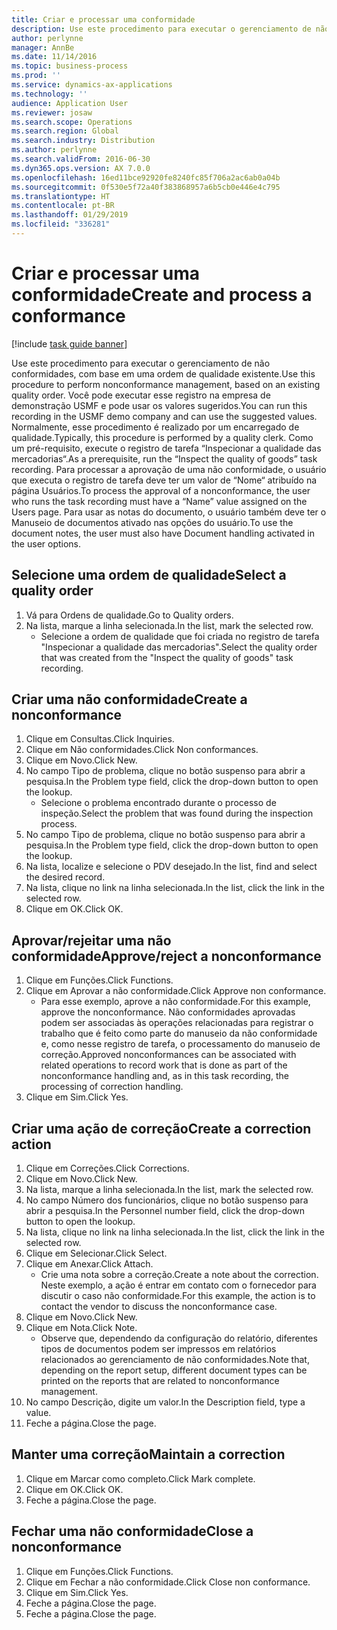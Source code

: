 ```yaml
---
title: Criar e processar uma conformidade
description: Use este procedimento para executar o gerenciamento de não conformidades, com base em uma ordem de qualidade existente.
author: perlynne
manager: AnnBe
ms.date: 11/14/2016
ms.topic: business-process
ms.prod: ''
ms.service: dynamics-ax-applications
ms.technology: ''
audience: Application User
ms.reviewer: josaw
ms.search.scope: Operations
ms.search.region: Global
ms.search.industry: Distribution
ms.author: perlynne
ms.search.validFrom: 2016-06-30
ms.dyn365.ops.version: AX 7.0.0
ms.openlocfilehash: 16ed11bce92920fe8240fc85f706a2ac6ab0a04b
ms.sourcegitcommit: 0f530e5f72a40f383868957a6b5cb0e446e4c795
ms.translationtype: HT
ms.contentlocale: pt-BR
ms.lasthandoff: 01/29/2019
ms.locfileid: "336281"
---
```

# <a name="create-and-process-a-conformance"></a><span data-ttu-id="f8643-103">Criar e processar uma conformidade</span><span class="sxs-lookup"><span data-stu-id="f8643-103">Create and process a conformance</span></span>

[!include [task guide banner](../../includes/task-guide-banner.md)]

<span data-ttu-id="f8643-104">Use este procedimento para executar o gerenciamento de não conformidades, com base em uma ordem de qualidade existente.</span><span class="sxs-lookup"><span data-stu-id="f8643-104">Use this procedure to perform nonconformance management, based on an existing quality order.</span></span> <span data-ttu-id="f8643-105">Você pode executar esse registro na empresa de demonstração USMF e pode usar os valores sugeridos.</span><span class="sxs-lookup"><span data-stu-id="f8643-105">You can run this recording in the USMF demo company and can use the suggested values.</span></span> <span data-ttu-id="f8643-106">Normalmente, esse procedimento é realizado por um encarregado de qualidade.</span><span class="sxs-lookup"><span data-stu-id="f8643-106">Typically, this procedure is performed by a quality clerk.</span></span>  <span data-ttu-id="f8643-107">Como um pré-requisito, execute o registro de tarefa “Inspecionar a qualidade das mercadorias“.</span><span class="sxs-lookup"><span data-stu-id="f8643-107">As a prerequisite, run the “Inspect the quality of goods” task recording.</span></span> <span data-ttu-id="f8643-108">Para processar a aprovação de uma não conformidade, o usuário que executa o registro de tarefa deve ter um valor de “Nome“ atribuído na página Usuários.</span><span class="sxs-lookup"><span data-stu-id="f8643-108">To process the approval of a nonconformance, the user who runs the task recording must have a “Name” value assigned on the Users page.</span></span> <span data-ttu-id="f8643-109">Para usar as notas do documento, o usuário também deve ter o Manuseio de documentos ativado nas opções do usuário.</span><span class="sxs-lookup"><span data-stu-id="f8643-109">To use the document notes, the user must also have Document handling activated in the user options.</span></span>


## <a name="select-a-quality-order"></a><span data-ttu-id="f8643-110">Selecione uma ordem de qualidade</span><span class="sxs-lookup"><span data-stu-id="f8643-110">Select a quality order</span></span>
1. <span data-ttu-id="f8643-111">Vá para Ordens de qualidade.</span><span class="sxs-lookup"><span data-stu-id="f8643-111">Go to Quality orders.</span></span>
2. <span data-ttu-id="f8643-112">Na lista, marque a linha selecionada.</span><span class="sxs-lookup"><span data-stu-id="f8643-112">In the list, mark the selected row.</span></span>
    * <span data-ttu-id="f8643-113">Selecione a ordem de qualidade que foi criada no registro de tarefa "Inspecionar a qualidade das mercadorias".</span><span class="sxs-lookup"><span data-stu-id="f8643-113">Select the quality order that was created from the "Inspect the quality of goods" task recording.</span></span>  

## <a name="create-a-nonconformance"></a><span data-ttu-id="f8643-114">Criar uma não conformidade</span><span class="sxs-lookup"><span data-stu-id="f8643-114">Create a nonconformance</span></span>
1. <span data-ttu-id="f8643-115">Clique em Consultas.</span><span class="sxs-lookup"><span data-stu-id="f8643-115">Click Inquiries.</span></span>
2. <span data-ttu-id="f8643-116">Clique em Não conformidades.</span><span class="sxs-lookup"><span data-stu-id="f8643-116">Click Non conformances.</span></span>
3. <span data-ttu-id="f8643-117">Clique em Novo.</span><span class="sxs-lookup"><span data-stu-id="f8643-117">Click New.</span></span>
4. <span data-ttu-id="f8643-118">No campo Tipo de problema, clique no botão suspenso para abrir a pesquisa.</span><span class="sxs-lookup"><span data-stu-id="f8643-118">In the Problem type field, click the drop-down button to open the lookup.</span></span>
    * <span data-ttu-id="f8643-119">Selecione o problema encontrado durante o processo de inspeção.</span><span class="sxs-lookup"><span data-stu-id="f8643-119">Select the problem that was found during the inspection process.</span></span>  
5. <span data-ttu-id="f8643-120">No campo Tipo de problema, clique no botão suspenso para abrir a pesquisa.</span><span class="sxs-lookup"><span data-stu-id="f8643-120">In the Problem type field, click the drop-down button to open the lookup.</span></span>
6. <span data-ttu-id="f8643-121">Na lista, localize e selecione o PDV desejado.</span><span class="sxs-lookup"><span data-stu-id="f8643-121">In the list, find and select the desired record.</span></span>
7. <span data-ttu-id="f8643-122">Na lista, clique no link na linha selecionada.</span><span class="sxs-lookup"><span data-stu-id="f8643-122">In the list, click the link in the selected row.</span></span>
8. <span data-ttu-id="f8643-123">Clique em OK.</span><span class="sxs-lookup"><span data-stu-id="f8643-123">Click OK.</span></span>

## <a name="approvereject-a-nonconformance"></a><span data-ttu-id="f8643-124">Aprovar/rejeitar uma não conformidade</span><span class="sxs-lookup"><span data-stu-id="f8643-124">Approve/reject a nonconformance</span></span>
1. <span data-ttu-id="f8643-125">Clique em Funções.</span><span class="sxs-lookup"><span data-stu-id="f8643-125">Click Functions.</span></span>
2. <span data-ttu-id="f8643-126">Clique em Aprovar a não conformidade.</span><span class="sxs-lookup"><span data-stu-id="f8643-126">Click Approve non conformance.</span></span>
    * <span data-ttu-id="f8643-127">Para esse exemplo, aprove a não conformidade.</span><span class="sxs-lookup"><span data-stu-id="f8643-127">For this example, approve the nonconformance.</span></span> <span data-ttu-id="f8643-128">Não conformidades aprovadas podem ser associadas às operações relacionadas para registrar o trabalho que é feito como parte do manuseio da não conformidade e, como nesse registro de tarefa, o processamento do manuseio de correção.</span><span class="sxs-lookup"><span data-stu-id="f8643-128">Approved nonconformances can be associated with related operations to record work that is done as part of the nonconformance handling and, as in this task recording, the processing of correction handling.</span></span>  
3. <span data-ttu-id="f8643-129">Clique em Sim.</span><span class="sxs-lookup"><span data-stu-id="f8643-129">Click Yes.</span></span>

## <a name="create-a-correction-action"></a><span data-ttu-id="f8643-130">Criar uma ação de correção</span><span class="sxs-lookup"><span data-stu-id="f8643-130">Create a correction action</span></span>
1. <span data-ttu-id="f8643-131">Clique em Correções.</span><span class="sxs-lookup"><span data-stu-id="f8643-131">Click Corrections.</span></span>
2. <span data-ttu-id="f8643-132">Clique em Novo.</span><span class="sxs-lookup"><span data-stu-id="f8643-132">Click New.</span></span>
3. <span data-ttu-id="f8643-133">Na lista, marque a linha selecionada.</span><span class="sxs-lookup"><span data-stu-id="f8643-133">In the list, mark the selected row.</span></span>
4. <span data-ttu-id="f8643-134">No campo Número dos funcionários, clique no botão suspenso para abrir a pesquisa.</span><span class="sxs-lookup"><span data-stu-id="f8643-134">In the Personnel number field, click the drop-down button to open the lookup.</span></span>
5. <span data-ttu-id="f8643-135">Na lista, clique no link na linha selecionada.</span><span class="sxs-lookup"><span data-stu-id="f8643-135">In the list, click the link in the selected row.</span></span>
6. <span data-ttu-id="f8643-136">Clique em Selecionar.</span><span class="sxs-lookup"><span data-stu-id="f8643-136">Click Select.</span></span>
7. <span data-ttu-id="f8643-137">Clique em Anexar.</span><span class="sxs-lookup"><span data-stu-id="f8643-137">Click Attach.</span></span>
    * <span data-ttu-id="f8643-138">Crie uma nota sobre a correção.</span><span class="sxs-lookup"><span data-stu-id="f8643-138">Create a note about the correction.</span></span> <span data-ttu-id="f8643-139">Neste exemplo, a ação é entrar em contato com o fornecedor para discutir o caso não conformidade.</span><span class="sxs-lookup"><span data-stu-id="f8643-139">For this example, the action is to contact the vendor to discuss the nonconformance case.</span></span>  
8. <span data-ttu-id="f8643-140">Clique em Novo.</span><span class="sxs-lookup"><span data-stu-id="f8643-140">Click New.</span></span>
9. <span data-ttu-id="f8643-141">Clique em Nota.</span><span class="sxs-lookup"><span data-stu-id="f8643-141">Click Note.</span></span>
    * <span data-ttu-id="f8643-142">Observe que, dependendo da configuração do relatório, diferentes tipos de documentos podem ser impressos em relatórios relacionados ao gerenciamento de não conformidades.</span><span class="sxs-lookup"><span data-stu-id="f8643-142">Note that, depending on the report setup, different document types can be printed on the reports that are related to nonconformance management.</span></span>  
10. <span data-ttu-id="f8643-143">No campo Descrição, digite um valor.</span><span class="sxs-lookup"><span data-stu-id="f8643-143">In the Description field, type a value.</span></span>
11. <span data-ttu-id="f8643-144">Feche a página.</span><span class="sxs-lookup"><span data-stu-id="f8643-144">Close the page.</span></span>

## <a name="maintain-a-correction"></a><span data-ttu-id="f8643-145">Manter uma correção</span><span class="sxs-lookup"><span data-stu-id="f8643-145">Maintain a correction</span></span>
1. <span data-ttu-id="f8643-146">Clique em Marcar como completo.</span><span class="sxs-lookup"><span data-stu-id="f8643-146">Click Mark complete.</span></span>
2. <span data-ttu-id="f8643-147">Clique em OK.</span><span class="sxs-lookup"><span data-stu-id="f8643-147">Click OK.</span></span>
3. <span data-ttu-id="f8643-148">Feche a página.</span><span class="sxs-lookup"><span data-stu-id="f8643-148">Close the page.</span></span>

## <a name="close-a-nonconformance"></a><span data-ttu-id="f8643-149">Fechar uma não conformidade</span><span class="sxs-lookup"><span data-stu-id="f8643-149">Close a nonconformance</span></span>
1. <span data-ttu-id="f8643-150">Clique em Funções.</span><span class="sxs-lookup"><span data-stu-id="f8643-150">Click Functions.</span></span>
2. <span data-ttu-id="f8643-151">Clique em Fechar a não conformidade.</span><span class="sxs-lookup"><span data-stu-id="f8643-151">Click Close non conformance.</span></span>
3. <span data-ttu-id="f8643-152">Clique em Sim.</span><span class="sxs-lookup"><span data-stu-id="f8643-152">Click Yes.</span></span>
4. <span data-ttu-id="f8643-153">Feche a página.</span><span class="sxs-lookup"><span data-stu-id="f8643-153">Close the page.</span></span>
5. <span data-ttu-id="f8643-154">Feche a página.</span><span class="sxs-lookup"><span data-stu-id="f8643-154">Close the page.</span></span>
